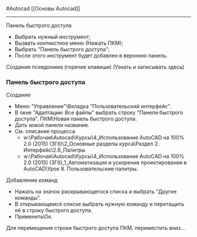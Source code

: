#Autocad 
[[Основы Autocad]]
__________
Панель быстрого доступа
- Выбрать нужный инструмент;
- Вызвать контекстное меню (Нажать ПКМ);
- Выбрать "Панель быстрого доступа";
- После этого инструмент будет добавлен в верхнюю панель.

Создание псевдонима (горячие клавиши) (Узнать и записывать здесь)

### Панель быстрого доступа
Создание
- Меню "Управление"\Вкладка "Пользовательский интерфейс".
- В окне "Адаптации: Все файлы" выбрать строку "Панели быстрого доступа". ПКМ\Новая панель быстрого доступа.
- Дать новой панели название.
- См. описание процесса 
	- w:\Рабочая\Autocad\Курсы\4_Использование AutoCAD на 100% 2.0 (2015) (3Гб)\2_Основные разделы курса\Раздел 2. Интерфейс\2.8_Палитры
	- w:\Рабочая\Autocad\Курсы\4_Использование AutoCAD на 100% 2.0 (2015) (3Гб)\_1_Автоматизация и ускорение проектирования в AutoCAD\Урок 8. Пользовательские палитры.


Добавление команд
- Нажать на значок раскрывающегося списка и выбрать "Другие команды".
- В открывающемся списке выбрать нужную команду и перетащить её в строку быстрого доступа.
- Применить\Ок.

Для перемещения строки быстрого доступа ПКМ, переместить вниз...


